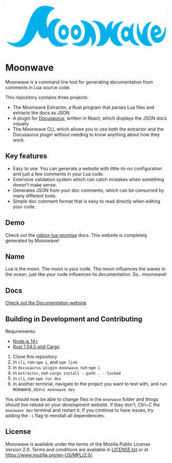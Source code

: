 <div align="center">
    <img src="brand/moonwave.svg" alt="Moonwave" height="139" />
</div>

# Moonwave

Moonwave is a command line tool for generating documentation from comments in Lua source code.

This repository contains three projects:
- The Moonwave Extractor, a Rust program that parses Lua files and extracts the docs as JSON
- A plugin for [Docusaurus](https://docusaurus.io/), written in React, which displays the JSON docs visually
- The Moonwave CLI, which allows you to use both the extractor and the Docusaurus plugin without needing to know anything about how they work.

## Key features
- Easy to use: You can generate a website with little-to-no configuration and just a few comments in your Lua code.
- Extensive validation system which can catch mistakes when something doesn't make sense.
- Generates JSON from your doc comments, which can be consumed by many different tools.
- Simple doc comment format that is easy to read directly when editing your code.

## Demo
Check out the [roblox-lua-promise](https://eryn.io/roblox-lua-promise/api/Promise) docs. This website is completely generated by Moonwave!

## Name
Lua is the moon. The moon is your code. The moon influences the waves in the ocean, just like your code influences its documentation. So.. moonwave!

## Docs

[Check out the Documentation website](https://upliftgames.github.io/moonwave/)

## Building in Development and Contributing

Requirements:
- [Node.js 14+](https://nodejs.org/en/)
- [Rust 1.54.0 and Cargo](https://rustup.rs/)

1. Clone this repository
2. in `cli`, run `npm i`, and `npm link`
3. in `docusaurus-plugin-moonwave`, run `npm i`
4. in `extractor`, run `cargo install --path . --locked`
5. in `cli`, run `npm run dev`
6. in another terminal, navigate to the project you want to test with, and run `MOONWAVE_DEV=1 moonwave dev`

You should now be able to change files in the `moonwave` folder and things should live-reload on your development website. If they don't, Ctrl+C the `moonwave dev` terminal and restart it. If you continue to have issues, try adding the `-i` flag to reinstall all dependencies.

## License
Moonwave is available under the terms of the Mozilla Public License Version 2.0. Terms and conditions are available in [LICENSE.txt](LICENSE.txt) or at <https://www.mozilla.org/en-US/MPL/2.0/>.
